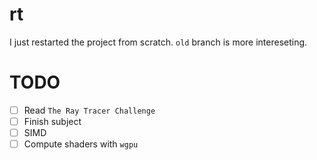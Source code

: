 # rt

I just restarted the project from scratch. `old` branch is more intereseting.

# TODO

- [ ] Read `The Ray Tracer Challenge`
- [ ] Finish subject
- [ ] SIMD
- [ ] Compute shaders with `wgpu`
